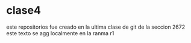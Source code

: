 # clase4
este repositorios fue creado en la ultima clase de git de la seccion 2672 
este texto se agg localmente en la ranma r1
